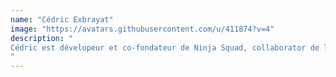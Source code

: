 ```yaml
---
name: "Cédric Exbrayat"
image: "https://avatars.githubusercontent.com/u/411874?v=4"
description: "
Cédric est dévelopeur et co-fondateur de Ninja Squad, collaborator de l'équipe Angular, contributeur au framework et à la CLI, mais aussi contributeur au framework Vue 3. Il est l'auteur de \"Devenir un Ninja avec Angular\" le premier ebook au monde sur Angular, toujours maintenu à jour à chaque nouvelle version. Il est également formateur et anime régulièrement des sessions partout en Europe. Tu peux aussi venir lui parler escalade, échecs, piano, livres et séries, loisirs qu'il affectionne !
"
---
```

